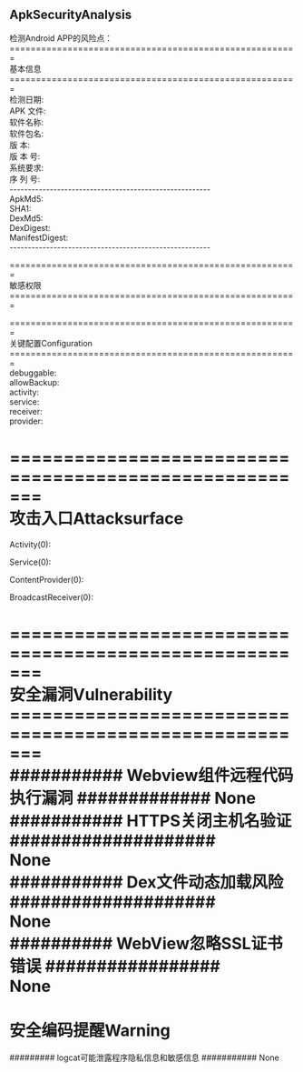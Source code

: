 ## ApkSecurityAnalysis

检测Android APP的风险点：  
\=======================================================   
基本信息   
\=======================================================   
检测日期:	   
APK 文件:  	
软件名称:	  
软件包名:	  
版    本:	  
版 本 号:	  
系统要求:	  
序 列 号:	  
\-------------------------------------------------------     
ApkMd5:	    
SHA1:	     
DexMd5:	     
DexDigest:   	    
ManifestDigest:	     
\-------------------------------------------------------     

\=======================================================      
敏感权限  
\=======================================================     

\=======================================================     
关键配置Configuration     
\=======================================================     
debuggable:	  
allowBackup:	  
activity:	  
service:	  
receiver:   
provider:	    

=======================================================   
攻击入口Attacksurface   
=======================================================   
Activity(0):   

Service(0):   

ContentProvider(0):  

BroadcastReceiver(0):  

\=======================================================  
安全漏洞Vulnerability  
\=======================================================  
\########### Webview组件远程代码执行漏洞 ############# 
None  
\########### HTTPS关闭主机名验证 ####################   
None   
\########### Dex文件动态加载风险 ####################   
None  
\########## WebView忽略SSL证书错误 #################   
None  
=======================================================  
安全编码提醒Warning   
=======================================================  
\######### logcat可能泄露程序隐私信息和敏感信息 ########### 
None  
